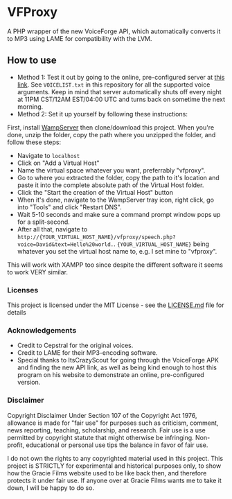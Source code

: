 # VFProxy
 A PHP wrapper of the new VoiceForge API, which automatically converts it to MP3 using LAME for compatibility with the LVM.

## How to use

* Method 1: Test it out by going to the online, pre-configured server at [this link](http://seamus-server.tk/vfproxy/speech.php?voice=French-fry&msg=This%20is%20a%20test.). See `VOICELIST.txt` in this repository for all the supported voice arguments. Keep in mind that server automatically shuts off every night at 11PM CST/12AM EST/04:00 UTC and turns back on sometime the next morning.
* Method 2: Set it up yourself by following these instructions:

First, install [WampServer](http://www.wampserver.com/en/) then clone/download this project. When you're done, unzip the folder, copy the path where you unzipped the folder, and follow these steps:
* Navigate to `localhost`
* Click on "Add a Virtual Host"
* Name the virtual space whatever you want, preferrably "vfproxy".
* Go to where you extracted the folder, copy the path to it's location and paste it into the complete absolute path of the Virtual Host folder.
* Click the "Start the creation of the Virtual Host" button
* When it's done, navigate to the WampServer tray icon, right click, go into "Tools" and click "Restart DNS".
* Wait 5-10 seconds and make sure a command prompt window pops up for a split-second.
* After all that, navigate to `http://{YOUR_VIRTUAL_HOST_NAME}/vfproxy/speech.php?voice=David&text=Hello%20world.`. `{YOUR_VIRTUAL_HOST_NAME}` being whatever you set the virtual host name to, e.g. I set mine to "vfproxy".

This will work with XAMPP too since despite the different software it seems to work VERY similar.

### Licenses

This project is licensed under the MIT License - see the [LICENSE.md](LICENSE.md) file for details

### Acknowledgements

* Credit to Cepstral for the original voices.
* Credit to LAME for their MP3-encoding software.
* Special thanks to ItsCrazyScout for going through the VoiceForge APK and finding the new API link, as well as being kind enough to host this program on his website to demonstrate an online, pre-configured version.

### Disclaimer

Copyright Disclaimer Under Section 107 of the Copyright Act 1976, allowance is made for "fair use" for purposes such as criticism, comment, news reporting, teaching, scholarship, and research. Fair use is a use permitted by copyright statute that might otherwise be infringing. Non-profit, educational or personal use tips the balance in favor of fair use.

I do not own the rights to any copyrighted material used in this project. This project is STRICTLY for experimental and historical purposes only, to show how the Gracie Films website used to be like back then, and therefore protects it under fair use. If anyone over at Gracie Films wants me to take it down, I will be happy to do so.
